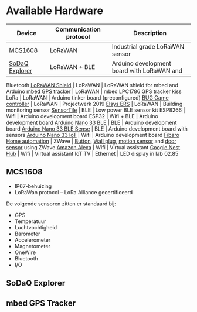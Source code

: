 # Available Hardware


Device | Communication protocol | Description
---------|----------|---------
 [MCS1608](#mcs1608) | LoRaWAN | Industrial grade LoRaWAN sensor
 [SoDaQ Explorer](#sodaq-explorer) | LoRaWAN + BLE | Arduino development board with LoRaWAN and 
 Bluetooth
 [LoRaWAN Shield](https://github.com/sillevl/lorawan-shield-example/) | LoRaWAN | LoRaWAN shield for mbed and Arduino
 [mbed GPS tracker](#mbed-gps-tracker) | LoRaWAN | mbed LPC1786 GPS tracker
 kiss LoRa | LoRaWAN | Arduino tinker board (preconfigured)
 [BUG Game controller](https://bug.devbit.be/) | LoRaWAN | Projectwerk 2019
 [Elsys ERS](https://www.elsys.se/en/ers/) | LoRaWAN | Building monitoring sensor
 [SensorTile](https://www.st.com/en/evaluation-tools/steval-stlkt01v1.html) | BLE | Low power BLE sensor kit
 ESP8266 | Wifi | Arduino development board
 ESP32 | Wifi + BLE | Arduino development board
 [Arduino Nano 33 BLE](https://store.arduino.cc/arduino-nano-33-ble) | BLE | Arduino development board
 [Arduino Nano 33 BLE Sense](https://store.arduino.cc/arduino-nano-33-ble-sense) | BLE | Arduino development board with sensors
 [Arduino Nano 33 IoT](https://store.arduino.cc/arduino-nano-33-iot) | Wifi | Arduino development board
 [Fibaro Home automation](https://www.fibaro.com/en/) | ZWave | [Button](https://www.fibaro.com/en/products/the-button/), [Wall plug](https://www.fibaro.com/en/products/wall-plug/), [motion sensor](https://www.fibaro.com/en/products/motion-sensor/) and [door sensor](https://www.fibaro.com/en/products/door-window-sensor/) using ZWave
 [Amazon Alexa](https://www.amazon.com/Echo-Show-8/dp/B07PF1Y28C) | Wifi | Virtual assistant
 [Google Nest Hub](https://store.google.com/be/product/google_nest_huba) | Wifi | Virtual assistant
 IoT TV | Ethernet | LED display in lab 02.85

## MCS1608

* IP67-behuizing
* LoRaWan protocol – LoRa Alliance gecertificeerd

De volgende sensoren zitten er standaard bij:

* GPS
* Temperatuur
* Luchtvochtigheid
* Barometer
* Accelerometer
* Magnetometer
* OneWire
* Bluetooth
* I/O

## SoDaQ Explorer

## mbed GPS Tracker
